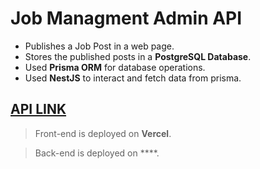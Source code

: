 # Job Managment Admin API

- Publishes a Job Post in a web page.
- Stores the published posts in a **PostgreSQL Database**.
- Used **Prisma ORM** for database operations.
- Used **NestJS** to interact and fetch data from prisma.

## [API LINK](#will-deployed-soon)

> Front-end is deployed on **Vercel**.

> Back-end is deployed on \*\*\*\*.
